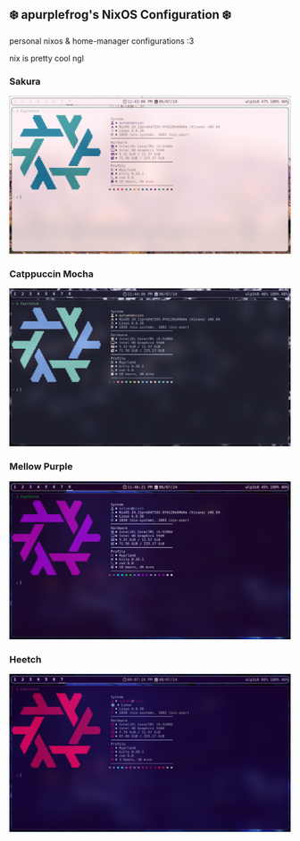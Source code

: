 <h2 alig="center"><b>❄️ apurplefrog's NixOS Configuration ❄️</b></h2>
personal nixos & home-manager configurations :3

nix is pretty cool ngl

<h3>Sakura</h3>
<img src="./preview-images/sakura.png" alt="Computer with Sakura theme" />

<h3>Catppuccin Mocha</h3>
<img src="./preview-images/catppuccin-mocha.png" alt="Computer with Catppuccin Mocha theme"/>

<h3>Mellow Purple</h3>
<img src="./preview-images/mellow-purple.png" alt="Computer with Mellow Purple theme"/>

<h3>Heetch</h3>
<img src="./preview-images/heetch.png" alt="Computer with Mellow Purple theme"/>
